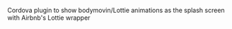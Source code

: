 Cordova plugin to show bodymovin/Lottie animations as the splash screen with Airbnb's Lottie wrapper
